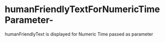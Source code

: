 # humanFriendlyTextForNumericTimeParameter-
humanFriendlyText is displayed for Numeric Time passed as parameter 
